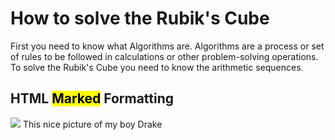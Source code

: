 <!DOCTYPE html>
<html>
<body>
<h1>How to solve the Rubik's Cube</h1>
<p>First you need to know what Algorithms are. Algorithms are a process or set of rules to be followed in calculations or other problem-solving operations. To solve the Rubik's Cube you need to know the arithmetic sequences.</p> 
<h2>HTML <mark>Marked</mark> Formatting</h2>
<img src="http://res.cloudinary.com/thefader/image/upload/iwussu1yrp4nlpml4efa.jpg" /"

<p> This nice picture of my boy Drake




















</body>
</html>
